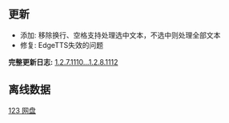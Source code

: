 ## 更新

- 添加: 移除换行、空格支持处理选中文本，不选中则处理全部文本
- 修复: EdgeTTS失效的问题

**完整更新日志:** [1.2.7.1110...1.2.8.1112](https://github.com/ZGGSONG/STranslate/compare/1.2.7.1110...1.2.8.1112)

## 离线数据

[123 网盘](https://www.123pan.com/s/AxlRjv-OuVmA.html)
